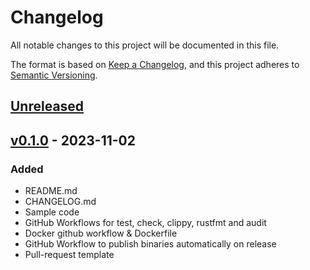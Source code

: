 # Changelog

All notable changes to this project will be documented in this file.

The format is based on [Keep a Changelog](https://keepachangelog.com/en/1.0.0/),
and this project adheres to [Semantic Versioning](https://semver.org/spec/v2.0.0.html).

## [Unreleased]

## [v0.1.0] - 2023-11-02

### Added

- README.md
- CHANGELOG.md
- Sample code
- GitHub Workflows for test, check, clippy, rustfmt and audit
- Docker github workflow & Dockerfile
- GitHub Workflow to publish binaries automatically on release
- Pull-request template

[unreleased]: https://github.com/yawn77/tmplrust/compare/v0.1.0...HEAD
[v0.1.0]: https://github.com/yawn77/tmplrust/releases/tag/v0.1.0
